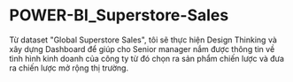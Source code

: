 # POWER-BI_Superstore-Sales
Từ dataset "Global Superstore Sales", tôi sẽ thực hiện Design Thinking và xây dựng Dashboard để giúp cho Senior manager nắm được thông tin về tình hình kinh doanh của công ty từ đó chọn ra sản phẩm chiến lược và đưa ra chiến lược mở rộng thị trường.
